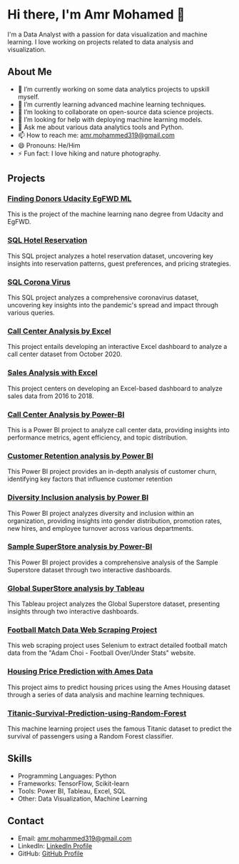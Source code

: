 # Hi there, I'm Amr Mohamed 👋

I'm a Data Analyst with a passion for data visualization and machine learning. I love working on projects related to data analysis and visualization.

## About Me

- 🔭 I’m currently working on some data analytics projects to upskill myself.
- 🌱 I’m currently learning advanced machine learning techniques.
- 👯 I’m looking to collaborate on open-source data science projects.
- 🤔 I’m looking for help with deploying machine learning models.
- 💬 Ask me about various data analytics tools and Python.
- 📫 How to reach me: amr.mohammed319@gmail.com
- 😄 Pronouns: He/Him
- ⚡ Fun fact: I love hiking and nature photography.

## Projects

### [Finding Donors Udacity EgFWD ML](https://github.com/AmrMohamed319/Finding_Donors_Udacity_EgFWD_ML)
This is the project of the machine learning nano degree from Udacity and EgFWD.

### [SQL Hotel Reservation](https://github.com/AmrMohamed319/SQL-Hotel-Reservation)
This SQL project analyzes a hotel reservation dataset, uncovering key insights into reservation patterns, guest preferences, and pricing strategies.

### [SQL Corona Virus](https://github.com/AmrMohamed319/SQL-Corona-Virus)
This SQL project analyzes a comprehensive coronavirus dataset, uncovering key insights into the pandemic's spread and impact through various queries.

### [Call Center Analysis by Excel](https://github.com/AmrMohamed319/Call-Center-Analysis-by-Excel)
This project entails developing an interactive Excel dashboard to analyze a call center dataset from October 2020.

### [Sales Analysis with Excel](https://github.com/AmrMohamed319/Sales-Analysis-with-Excel)
This project centers on developing an Excel-based dashboard to analyze sales data from 2016 to 2018.

### [Call Center Analysis by Power-BI](https://github.com/AmrMohamed319/Call-Center-Analysis-by-Power-BI)
This is a Power BI project to analyze call center data, providing insights into performance metrics, agent efficiency, and topic distribution.

### [Customer Retention analysis by Power BI](https://github.com/AmrMohamed319/Customer-Retention-analysis-by-Power-BI)
This Power BI project provides an in-depth analysis of customer churn, identifying key factors that influence customer retention

### [Diversity Inclusion analysis by Power BI](https://github.com/AmrMohamed319/Diversity-Inclusion-analysis-by-Power-BI)
This Power BI project analyzes diversity and inclusion within an organization, providing insights into gender distribution, promotion rates, new hires, and employee turnover across various departments.

### [Sample SuperStore analysis by Power-BI](https://github.com/AmrMohamed319/Sample-SuperStore-analysis-by-Power-BI)
This Power BI project provides a comprehensive analysis of the Sample Superstore dataset through two interactive dashboards.

### [Global SuperStore analysis by Tableau](https://github.com/AmrMohamed319/Global-SuperStore-analysis-by-Tableau)
This Tableau project analyzes the Global Superstore dataset, presenting insights through two interactive dashboards.

### [Football Match Data Web Scraping Project](https://github.com/AmrMohamed319/Football-Match-Data-Web-Scraping-Project)
This web scraping project uses Selenium to extract detailed football match data from the "Adam Choi - Football Over/Under Stats" website.

### [Housing Price Prediction with Ames Data](https://www.kaggle.com/code/amrmohamed319/housing-price-with-ames-data-new-insights-top-1)
This project aims to predict housing prices using the Ames Housing dataset through a series of data analysis and machine learning techniques.

### [Titanic-Survival-Prediction-using-Random-Forest](https://www.kaggle.com/code/amrmohamed319/titanic-solution-using-random-forest)
This machine learning project uses the famous Titanic dataset to predict the survival of passengers using a Random Forest classifier.



## Skills

- Programming Languages: Python
- Frameworks: TensorFlow, Scikit-learn
- Tools: Power BI, Tableau, Excel, SQL
- Other: Data Visualization, Machine Learning



## Contact

- Email: amr.mohammed319@gmail.com
- LinkedIn: [LinkedIn Profile](https://www.linkedin.com/in/amr-mohamed319/)
- GitHub: [GitHub Profile](https://github.com/AmrMohamed319)
